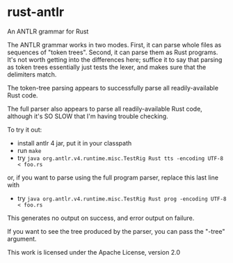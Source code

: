 rust-antlr
==========

An ANTLR grammar for Rust

The ANTLR grammar works in two modes. First, it can parse whole files as
sequences of "token trees". Second, it can parse them as Rust programs. It's
not worth getting into the differences here; suffice it to say that parsing
as token trees essentially just tests the lexer, and makes sure that the
delimiters match.

The token-tree parsing appears to successfully parse all readily-available
Rust code.

The full parser also appears to parse all readily-available Rust code, although
it's SO SLOW that I'm having trouble checking.

To try it out:

- install antlr 4 jar, put it in your classpath
- run ```make```
- try ```java org.antlr.v4.runtime.misc.TestRig Rust tts -encoding UTF-8 < foo.rs```

or, if you want to parse using the full program parser, replace this last line with

- try ```java org.antlr.v4.runtime.misc.TestRig Rust prog -encoding UTF-8 < foo.rs```

This generates no output on success, and error output on failure.

If you want to see the tree produced by the parser, you can pass the "-tree" argument.


This work is licensed under the Apache License, version 2.0

